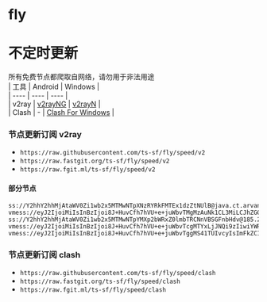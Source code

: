 # fly
# 不定时更新
所有免费节点都爬取自网络，请勿用于非法用途  
|  工具  | Android  | Windows  |  
|  ----  | ----   | ----  |  
| v2ray  | [v2rayNG](https://github.com/2dust/v2rayNG/releases) | [v2rayN](https://github.com/2dust/v2rayN/releases) |  
| Clash  | - | [Clash For Windows](https://github.com/2dust/clashN/releases) | 
  
### 节点更新订阅  v2ray
- `https://raw.githubusercontent.com/ts-sf/fly/speed/v2`  
- `https://raw.fastgit.org/ts-sf/fly/speed/v2`  
- `https://raw.fgit.ml/ts-sf/fly/speed/v2`  
#### 部分节点  
``` 
ss://Y2hhY2hhMjAtaWV0Zi1wb2x5MTMwNTpXNzRYRkFMTEx1dzZtNUlB@java.ct.arvancode.eu.Org:443#%F0%9F%87%BA%F0%9F%87%B8US%E7%BE%8E%E5%9B%BD2%2017.5MB%2Fs
vmess://eyJ2IjoiMiIsInBzIjoi8J+HuvCfh7hVU+e+juWbvTMgMzAuNk1CL3MiLCJhZGQiOiJzZXJ2ZXIzMi5iZWhlc2h0YmFuZWguY29tIiwicG9ydCI6Ijg4ODAiLCJpZCI6IjA0NGJhOGVkLTcyODUtNDcyYS1iYzE0LWZiOTFkYzZiZTRjOSIsImFpZCI6IjAiLCJzY3kiOiJhdXRvIiwibmV0Ijoid3MiLCJ0eXBlIjoibm9uZSIsImhvc3QiOiIiLCJwYXRoIjoiLyIsInRscyI6IiIsInNuaSI6IiIsInRlc3RfbmFtZSI6IlVT576O5Zu9MyJ9
ss://Y2hhY2hhMjAtaWV0Zi1wb2x5MTMwNTpYMXp2bWRxZ0lmbTRCNnVBSGFnbHdv@185.216.13.15:8239#%F0%9F%87%B7%F0%9F%87%BARU%E4%BF%84%E7%BD%97%E6%96%AF%20322.0KB%2Fs
vmess://eyJ2IjoiMiIsInBzIjoi8J+HuvCfh7hVU+e+juWbvTcgMTYxLjJNQi9zIiwiYWRkIjoic2VydmVyNS5iZWhlc2h0YmFuZWguY29tIiwicG9ydCI6Ijg4ODAiLCJpZCI6IjM1MmVjYzZmLTIxZjEtNGRjOC04MTc3LTRlYmQ1MmM1NWIxMiIsImFpZCI6IjAiLCJzY3kiOiJhdXRvIiwibmV0Ijoid3MiLCJ0eXBlIjoibm9uZSIsImhvc3QiOiJzZXJ2ZXI1LmJlaGVzaHRiYW5laC5jb20iLCJwYXRoIjoiLyIsInRscyI6IiIsInNuaSI6IiIsInRlc3RfbmFtZSI6IlVT576O5Zu9NyJ9
vmess://eyJ2IjoiMiIsInBzIjoi8J+HuvCfh7hVU+e+juWbvTggMS41TUIvcyIsImFkZCI6ImNmY2RuMy5zYW5mZW5jZG45LmNvbSIsInBvcnQiOiI4MCIsImlkIjoiZTM5M2RkODYtZmRkYy00YmNlLThhYmUtZDkwMmNmODMxNjcwIiwiYWlkIjoiMCIsInNjeSI6ImF1dG8iLCJuZXQiOiJ3cyIsInR5cGUiOiJub25lIiwiaG9zdCI6IkdXWXA2OVl1anAyLnlvZm5oa2ZjLnh5eiIsInBhdGgiOiIvdmlkZW8vVkRYY2FNN3IiLCJ0bHMiOiIiLCJzbmkiOiIiLCJ0ZXN0X25hbWUiOiJVU+e+juWbvTgifQ==
```
### 节点更新订阅  clash
- `https://raw.githubusercontent.com/ts-sf/fly/speed/clash`  
- `https://raw.fastgit.org/ts-sf/fly/speed/clash`  
- `https://raw.fgit.ml/ts-sf/fly/speed/clash`  


